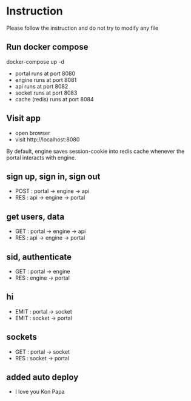 # Instruction

Please follow the instruction and do not try to modify any file

## Run docker compose
docker-compose up -d

- portal runs at port 8080
- engine runs at port 8081
- api runs at port 8082
- socket runs at port 8083
- cache (redis) runs at port 8084

## Visit app
- open browser
- visit http://localhost:8080

By default, engine saves session-cookie into redis cache whenever the portal interacts with engine.

## sign up, sign in, sign out
- POST  : portal -> engine -> api
- RES   : api -> engine -> portal

## get users, data
- GET   : portal -> engine -> api
- RES   : api -> engine -> portal

## sid, authenticate
- GET   : portal -> engine
- RES   : engine -> portal

## hi
- EMIT  : portal -> socket
- EMIT  : socket -> portal

## sockets
- GET   : portal -> socket
- RES   : socket -> portal

## added auto deploy
- I love you Kon Papa